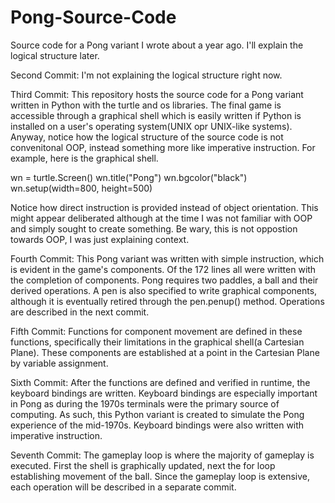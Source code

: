 # Pong-Source-Code
Source code for a Pong variant I wrote about a year ago. I'll explain the logical structure later.

Second Commit:
I'm not explaining the logical structure right now.

Third Commit:
This repository hosts the source code for a Pong variant written in Python with the turtle and os libraries. The final game is accessible through a graphical shell which is easily written if Python is installed on a user's operating system(UNIX opr UNIX-like systems). Anyway, notice how the logical structure of the source code is not convenitonal OOP, instead something more like imperative instruction. For example, here is the graphical shell.

wn = turtle.Screen()
wn.title("Pong")
wn.bgcolor("black")
wn.setup(width=800, height=500)

Notice how direct instruction is provided instead of object orientation. This might appear deliberated although at the time I was not familiar with OOP and simply sought to create something. Be wary, this is not oppostion towards OOP, I was just explaining context.

Fourth Commit:
This Pong variant was written with simple instruction, which is evident in the game's components. Of the 172 lines all were written with the completion of components. Pong requires two paddles, a ball and their derived operations. A pen is also specified to write graphical components, although it is eventually retired through the pen.penup() method. Operations are described in the next commit.

Fifth Commit:
Functions for component movement are defined in these functions, specifically their limitations in the graphical shell(a Cartesian Plane). These components are established at a point in the Cartesian Plane by variable assignment.

Sixth Commit:
After the functions are defined and verified in runtime, the keyboard bindings are written. Keyboard bindings are especially important in Pong as during the 1970s terminals were the primary source of computing. As such, this Python variant is created to simulate the Pong experience of the mid-1970s. Keyboard bindings were also written with imperative instruction.

Seventh Commit:
The gameplay loop is where the majority of gameplay is executed. First the shell is graphically updated, next the for loop establishing movement of the ball. Since the gameplay loop is extensive, each operation will be described in a separate commit.

